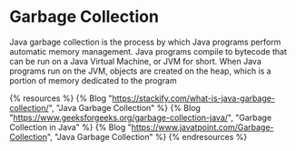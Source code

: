 # Garbage Collection

Java garbage collection is the process by which Java programs perform automatic memory management. Java programs compile to bytecode that can be run on a Java Virtual Machine, or JVM for short. When Java programs run on the JVM, objects are created on the heap, which is a portion of memory dedicated to the program

{% resources %}
  {% Blog "https://stackify.com/what-is-java-garbage-collection/", "Java Garbage Collection" %}
  {% Blog "https://www.geeksforgeeks.org/garbage-collection-java/", "Garbage Collection in Java" %}
  {% Blog "https://www.javatpoint.com/Garbage-Collection", "Java Garbage Collection" %}
{% endresources %}